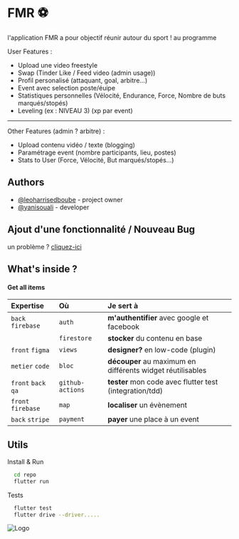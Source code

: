 
# FMR ⚽ 

l'application FMR a pour objectif réunir autour du sport ! 
au programme



User Features :
- Upload une video freestyle 
- Swap (Tinder Like / Feed video (admin usage))
- Profil personalisé (attaquant, goal, arbitre...)
- Event avec selection poste/éuipe
- Statistiques personnelles (Vélocité, Endurance, Force, Nombre de buts marqués/stopés)
- Leveling (ex : NIVEAU 3) (xp par event)
---
Other Features (admin ? arbitre) :
- Upload contenu vidéo / texte (blogging) 
- Paramétrage event (nombre participants, lieu, postes)
- Stats to User (Force, Vélocité, But marqués/stopés...)



## Authors

- [@leoharrisedboube](https://www.github.com/corolanvirus) - project owner
- [@yanisouali](https://www.github.com/corolanvirus) - developer




## Ajout d'une fonctionnalité / Nouveau Bug

un problème ? [cliquez-ici](https://github.com/corolanvirus/fmr-app/issues/new)




## What's inside ?

#### Get all items

| Expertise | Où | Je sert à |
| :-------- | :------- | :------------------------- |
| `back` `firebase`| `auth` | **m'authentifier** avec google et facebook |
| | `firestore` | **stocker** du contenu en base |
| `front` `figma`| `views` | **designer?** en low-code (plugin) |
| `metier` `code`| `bloc` | **découper** au maximum en différents widget réutilisables |
| `front` `back` `qa`| `github-actions` | **tester** mon code avec flutter test (integration/tdd)|
| `front` `firebase`| `map` | **localiser** un évènement|
| `back` `stripe`| `payment` | **payer** une place à un event |






## Utils

Install & Run

```bash
  cd repo
  flutter run
```
Tests

```bash
  flutter test
  flutter drive --driver.....
```
![Logo](https://f-m-r.fr/wp-content/uploads/2020/02/logov5.png)

